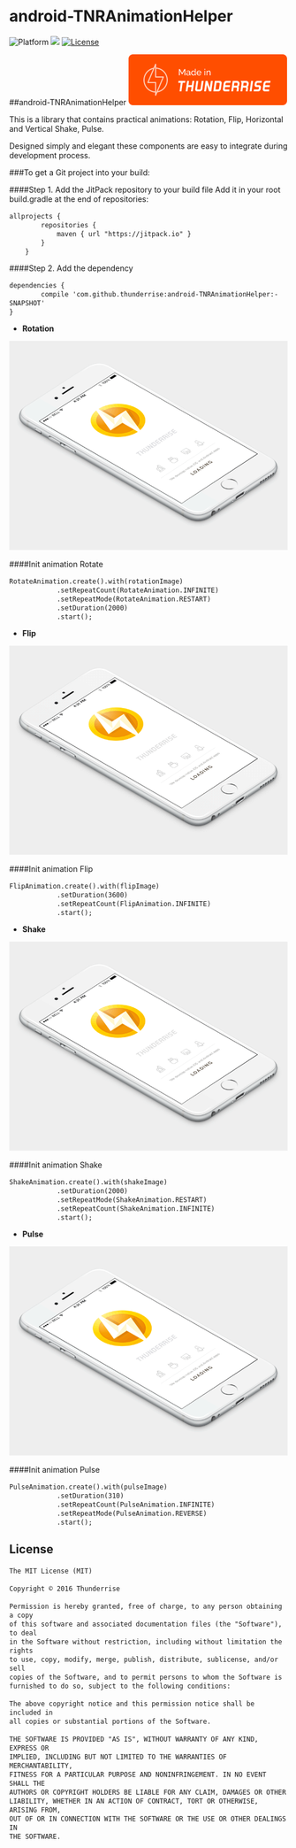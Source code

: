# android-TNRAnimationHelper

![Platform](http://img.shields.io/badge/platform-android-blue.svg?style=flat)
[![](https://jitpack.io/v/thunderrise/android-TNRAnimationHelper.svg)](https://jitpack.io/#thunderrise/android-TNRAnimationHelper)
[![License](http://img.shields.io/badge/license-MIT-green.svg?style=flat)](https://github.com/thunderrise/UIView-TNRAnimationHelper/blob/master/LICENSE)

##android-TNRAnimationHelper
[![Thunderrise](images/Made-in.png)](http://thunderrise.com/)

This is a library that contains practical animations: Rotation, Flip, Horizontal and Vertical Shake, Pulse.

Designed simply and elegant these components are easy to integrate during development process. 

###To get a Git project into your build:

####Step 1. Add the JitPack repository to your build file
Add it in your root build.gradle at the end of repositories:

```
allprojects {
		repositories {
			maven { url "https://jitpack.io" }
		}
	}
```
  
####Step 2. Add the dependency

	dependencies {
	        compile 'com.github.thunderrise:android-TNRAnimationHelper:-SNAPSHOT'
	}

 
 - **Rotation**

![Rotation](images/rotation.gif)

####Init animation Rotate

    RotateAnimation.create().with(rotationImage)
                .setRepeatCount(RotateAnimation.INFINITE)
                .setRepeatMode(RotateAnimation.RESTART)
                .setDuration(2000)
                .start();

 - **Flip**

![Flip](images/flip.gif)

####Init animation Flip
		
    FlipAnimation.create().with(flipImage)
                .setDuration(3600)
                .setRepeatCount(FlipAnimation.INFINITE)
                .start();

 - **Shake**

![Shake](images/shake.gif)

####Init animation Shake 

	ShakeAnimation.create().with(shakeImage)
                .setDuration(2000)
                .setRepeatMode(ShakeAnimation.RESTART)
                .setRepeatCount(ShakeAnimation.INFINITE)
                .start();

 - **Pulse**

![Pulse](images/pulse.gif)

####Init animation Pulse

    PulseAnimation.create().with(pulseImage)
                .setDuration(310)
                .setRepeatCount(PulseAnimation.INFINITE)
                .setRepeatMode(PulseAnimation.REVERSE)
                .start();
						
## License

	The MIT License (MIT)

	Copyright © 2016 Thunderrise

	Permission is hereby granted, free of charge, to any person obtaining a copy
	of this software and associated documentation files (the "Software"), to deal
	in the Software without restriction, including without limitation the rights
	to use, copy, modify, merge, publish, distribute, sublicense, and/or sell
	copies of the Software, and to permit persons to whom the Software is
	furnished to do so, subject to the following conditions:

	The above copyright notice and this permission notice shall be included in
	all copies or substantial portions of the Software.

	THE SOFTWARE IS PROVIDED "AS IS", WITHOUT WARRANTY OF ANY KIND, EXPRESS OR
	IMPLIED, INCLUDING BUT NOT LIMITED TO THE WARRANTIES OF MERCHANTABILITY,
	FITNESS FOR A PARTICULAR PURPOSE AND NONINFRINGEMENT. IN NO EVENT SHALL THE
	AUTHORS OR COPYRIGHT HOLDERS BE LIABLE FOR ANY CLAIM, DAMAGES OR OTHER
	LIABILITY, WHETHER IN AN ACTION OF CONTRACT, TORT OR OTHERWISE, ARISING FROM,
	OUT OF OR IN CONNECTION WITH THE SOFTWARE OR THE USE OR OTHER DEALINGS IN
	THE SOFTWARE.
